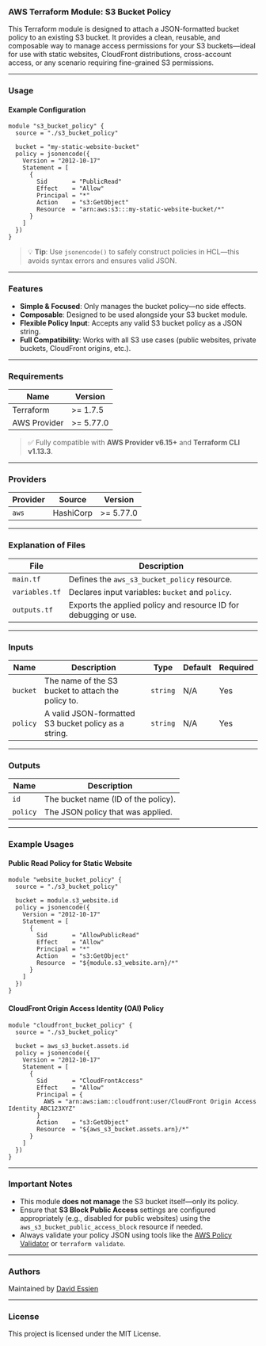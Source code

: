 ### AWS Terraform Module: S3 Bucket Policy

This Terraform module is designed to attach a JSON-formatted bucket policy to an existing S3 bucket. It provides a clean, reusable, and composable way to manage access permissions for your S3 buckets—ideal for use with static websites, CloudFront distributions, cross-account access, or any scenario requiring fine-grained S3 permissions.

---

### **Usage**

#### Example Configuration

```hcl
module "s3_bucket_policy" {
  source = "./s3_bucket_policy"

  bucket = "my-static-website-bucket"
  policy = jsonencode({
    Version = "2012-10-17"
    Statement = [
      {
        Sid       = "PublicRead"
        Effect    = "Allow"
        Principal = "*"
        Action    = "s3:GetObject"
        Resource  = "arn:aws:s3:::my-static-website-bucket/*"
      }
    ]
  })
}
```

> 💡 **Tip**: Use `jsonencode()` to safely construct policies in HCL—this avoids syntax errors and ensures valid JSON.

---

### **Features**

- **Simple & Focused**: Only manages the bucket policy—no side effects.
- **Composable**: Designed to be used alongside your S3 bucket module.
- **Flexible Policy Input**: Accepts any valid S3 bucket policy as a JSON string.
- **Full Compatibility**: Works with all S3 use cases (public websites, private buckets, CloudFront origins, etc.).

---

### Requirements

| Name         | Version   |
| ------------ | --------- |
| Terraform    | >= 1.7.5  |
| AWS Provider | >= 5.77.0 |

> ✅ Fully compatible with **AWS Provider v6.15+** and **Terraform CLI v1.13.3**.

---

### Providers

| Provider | Source    | Version   |
| -------- | --------- | --------- |
| `aws`    | HashiCorp | >= 5.77.0 |

---

### **Explanation of Files**

| **File**       | **Description**                                                  |
| -------------- | ---------------------------------------------------------------- |
| `main.tf`      | Defines the `aws_s3_bucket_policy` resource.                     |
| `variables.tf` | Declares input variables: `bucket` and `policy`.                 |
| `outputs.tf`   | Exports the applied policy and resource ID for debugging or use. |

---

### **Inputs**

| **Name**   | **Description**                                      | **Type**   | **Default** | **Required** |
| ---------- | ---------------------------------------------------- | ---------- | ----------- | ------------ |
| `bucket`   | The name of the S3 bucket to attach the policy to.   | `string`   | N/A         | Yes          |
| `policy`   | A valid JSON-formatted S3 bucket policy as a string. | `string`   | N/A         | Yes          |

---

### **Outputs**

| **Name**   | **Description**                     |
| ---------- | ----------------------------------- |
| `id`       | The bucket name (ID of the policy). |
| `policy`   | The JSON policy that was applied.   |

---

### **Example Usages**

#### Public Read Policy for Static Website

```hcl
module "website_bucket_policy" {
  source = "./s3_bucket_policy"

  bucket = module.s3_website.id
  policy = jsonencode({
    Version = "2012-10-17"
    Statement = [
      {
        Sid       = "AllowPublicRead"
        Effect    = "Allow"
        Principal = "*"
        Action    = "s3:GetObject"
        Resource  = "${module.s3_website.arn}/*"
      }
    ]
  })
}
```

#### CloudFront Origin Access Identity (OAI) Policy

```hcl
module "cloudfront_bucket_policy" {
  source = "./s3_bucket_policy"

  bucket = aws_s3_bucket.assets.id
  policy = jsonencode({
    Version = "2012-10-17"
    Statement = [
      {
        Sid       = "CloudFrontAccess"
        Effect    = "Allow"
        Principal = {
          AWS = "arn:aws:iam::cloudfront:user/CloudFront Origin Access Identity ABC123XYZ"
        }
        Action    = "s3:GetObject"
        Resource  = "${aws_s3_bucket.assets.arn}/*"
      }
    ]
  })
}
```

---

### **Important Notes**

- This module **does not manage** the S3 bucket itself—only its policy.
- Ensure that **S3 Block Public Access** settings are configured appropriately (e.g., disabled for public websites) using the `aws_s3_bucket_public_access_block` resource if needed.
- Always validate your policy JSON using tools like the [AWS Policy Validator](https://awspolicygen.s3.amazonaws.com/policygen.html) or `terraform validate`.

---

### **Authors**

Maintained by [David Essien](https://davidessien.com)

---

### **License**

This project is licensed under the MIT License.